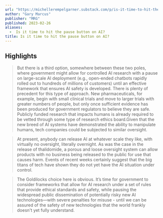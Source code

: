```yaml
---
url: "https://michellerempelgarner.substack.com/p/is-it-time-to-hit-the-pause-button"
author: "Gary Marcus"
publisher: "MRG"
published: 2023-02-26
aliases:
  -  Is it time to hit the pause button on AI?
title: Is it time to hit the pause button on AI?
---
```


## Highlights
> But there is a third option, somewhere between these two poles, where government might allow for controlled AI research with a pause on large-scale AI deployment (e.g., open-ended chatbots rapidly rolled out to hundreds of millions of customers) until an effective framework that ensures AI safety is developed. There is plenty of precedent for this type of approach. New pharmaceuticals, for example, begin with small clinical trials and move to larger trials with greater numbers of people, but only once sufficient evidence has been produced for government regulators to believe they are safe. Publicly funded research that impacts humans is already required to be vetted through some type of research ethics board.Given that the new breed of AI systems have demonstrated the ability to manipulate humans, tech companies could be subjected to similar oversight.

> At present, anybody can release AI at whatever scale they like, with virtually no oversight, literally overnight. As was the case in the release of thalidomide, a porous and loose oversight system can allow products with no business being released to the public for use that causes harm. Events of recent weeks certainly suggest that the big titans of tech have shown they do not yet have the AI situation under control.

> The Goldilocks choice here is obvious. It’s time for government to consider frameworks that allow for AI research under a set of rules that provide ethical standards and safety, while pausing the widespread public dissemination of potentially risky new AI technologies—with severe penalties for misuse - until we can be assured of the safety of new technologies that the world frankly doesn't yet fully understand.

